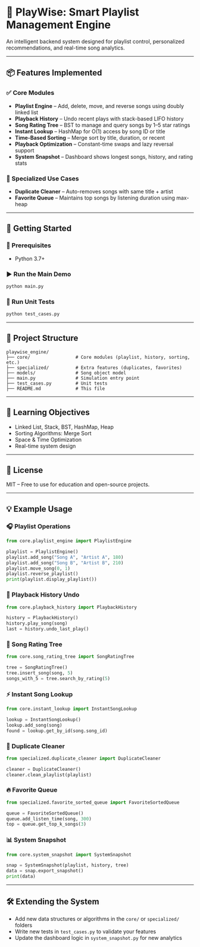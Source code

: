 # 🎵 PlayWise: Smart Playlist Management Engine

An intelligent backend system designed for playlist control, personalized recommendations, and real-time song analytics.

---

## 📦 Features Implemented

### ✅ Core Modules
- **Playlist Engine** – Add, delete, move, and reverse songs using doubly linked list  
- **Playback History** – Undo recent plays with stack-based LIFO history  
- **Song Rating Tree** – BST to manage and query songs by 1–5 star ratings  
- **Instant Lookup** – HashMap for O(1) access by song ID or title  
- **Time-Based Sorting** – Merge sort by title, duration, or recent  
- **Playback Optimization** – Constant-time swaps and lazy reversal support  
- **System Snapshot** – Dashboard shows longest songs, history, and rating stats  

### 🚀 Specialized Use Cases
- **Duplicate Cleaner** – Auto-removes songs with same title + artist  
- **Favorite Queue** – Maintains top songs by listening duration using max-heap  

---

## 🚀 Getting Started

### 🔧 Prerequisites
- Python 3.7+

### ▶️ Run the Main Demo
```bash
python main.py
```

### 🧢 Run Unit Tests
```bash
python test_cases.py
```

---

## 📂 Project Structure
```
playwise_engine/
├── core/                 # Core modules (playlist, history, sorting, etc.)
├── specialized/          # Extra features (duplicates, favorites)
├── models/               # Song object model
├── main.py               # Simulation entry point
├── test_cases.py         # Unit tests
├── README.md             # This file
```

---

## 🧠 Learning Objectives
- Linked List, Stack, BST, HashMap, Heap  
- Sorting Algorithms: Merge Sort  
- Space & Time Optimization  
- Real-time system design  

---

## 📌 License
MIT – Free to use for education and open-source projects.

---

## 💡 Example Usage

### 🎧 Playlist Operations
```python
from core.playlist_engine import PlaylistEngine

playlist = PlaylistEngine()
playlist.add_song("Song A", "Artist A", 180)
playlist.add_song("Song B", "Artist B", 210)
playlist.move_song(0, 1)
playlist.reverse_playlist()
print(playlist.display_playlist())
```

### 🔁 Playback History Undo
```python
from core.playback_history import PlaybackHistory

history = PlaybackHistory()
history.play_song(song)
last = history.undo_last_play()
```

### 🌟 Song Rating Tree
```python
from core.song_rating_tree import SongRatingTree

tree = SongRatingTree()
tree.insert_song(song, 5)
songs_with_5 = tree.search_by_rating(5)
```

### ⚡ Instant Song Lookup
```python
from core.instant_lookup import InstantSongLookup

lookup = InstantSongLookup()
lookup.add_song(song)
found = lookup.get_by_id(song.song_id)
```

### 🧹 Duplicate Cleaner
```python
from specialized.duplicate_cleaner import DuplicateCleaner

cleaner = DuplicateCleaner()
cleaner.clean_playlist(playlist)
```

### 🔥 Favorite Queue
```python
from specialized.favorite_sorted_queue import FavoriteSortedQueue

queue = FavoriteSortedQueue()
queue.add_listen_time(song, 300)
top = queue.get_top_k_songs(3)
```

### 📊 System Snapshot
```python
from core.system_snapshot import SystemSnapshot

snap = SystemSnapshot(playlist, history, tree)
data = snap.export_snapshot()
print(data)
```

---

## 🛠️ Extending the System
- Add new data structures or algorithms in the `core/` or `specialized/` folders  
- Write new tests in `test_cases.py` to validate your features  
- Update the dashboard logic in `system_snapshot.py` for new analytics
